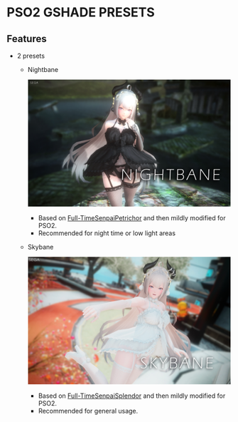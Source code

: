 # PSO2 GSHADE PRESETS

## Features 

- 2 presets 
  - Nightbane
  
     ![Nightbane](https://github.com/hitman66/Gshade-PSO2-preset/blob/master/nightbane.jpg)
     - Based on [Full-TimeSenpaiPetrichor](https://twitter.com/faustsenpai) and then mildly modified for PSO2.
	 - Recommended for night time or low light areas
	 
  - Skybane
  
    ![Nightbane](https://github.com/hitman66/Gshade-PSO2-preset/blob/master/skybane.jpg)
    - Based on [Full-TimeSenpaiSplendor](https://twitter.com/faustsenpai) and then mildly modified for PSO2.
	- Recommended for general usage.
